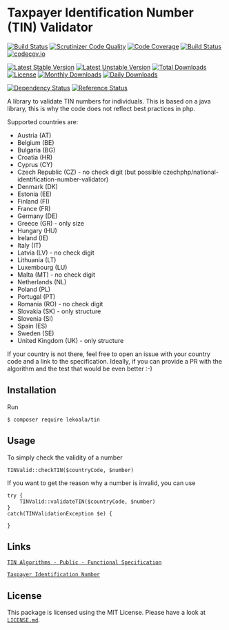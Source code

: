 # Taxpayer Identification Number (TIN) Validator

[![Build Status](https://travis-ci.org/lekoala/tin.svg?branch=master)](https://travis-ci.org/lekoala/tin)
[![Scrutinizer Code Quality](https://scrutinizer-ci.com/g/lekoala/tin/badges/quality-score.png?b=master)](https://scrutinizer-ci.com/g/lekoala/tin/?branch=master)
[![Code Coverage](https://scrutinizer-ci.com/g/lekoala/tin/badges/coverage.png?b=master)](https://scrutinizer-ci.com/g/lekoala/tin/?branch=master)
[![Build Status](https://scrutinizer-ci.com/g/lekoala/tin/badges/build.png?b=master)](https://scrutinizer-ci.com/g/lekoala/tin/build-status/master)
[![codecov.io](https://codecov.io/github/lekoala/tin/coverage.svg?branch=master)](https://codecov.io/github/lekoala/tin?branch=master)

[![Latest Stable Version](https://poser.pugx.org/lekoala/tin/version)](https://packagist.org/packages/lekoala/tin)
[![Latest Unstable Version](https://poser.pugx.org/lekoala/tin/v/unstable)](//packagist.org/packages/lekoala/tin)
[![Total Downloads](https://poser.pugx.org/lekoala/tin/downloads)](https://packagist.org/packages/lekoala/tin)
[![License](https://poser.pugx.org/lekoala/tin/license)](https://packagist.org/packages/lekoala/tin)
[![Monthly Downloads](https://poser.pugx.org/lekoala/tin/d/monthly)](https://packagist.org/packages/lekoala/tin)
[![Daily Downloads](https://poser.pugx.org/lekoala/tin/d/daily)](https://packagist.org/packages/lekoala/tin)

[![Dependency Status](https://www.versioneye.com/php/lekoala:tin/badge.svg)](https://www.versioneye.com/php/lekoala:tin)
[![Reference Status](https://www.versioneye.com/php/lekoala:tin/reference_badge.svg?style=flat)](https://www.versioneye.com/php/lekoala:tin/references)

A library to validate TIN numbers for individuals. This is based on a java library,
this is why the code does not reflect best practices in php.

Supported countries are:
- Austria (AT)
- Belgium (BE)
- Bulgaria (BG)
- Croatia (HR)
- Cyprus (CY)
- Czech Republic (CZ) - no check digit (but possible czechphp/national-identification-number-validator)
- Denmark (DK)
- Estonia (EE)
- Finland (FI)
- France (FR)
- Germany (DE)
- Greece (GR) - only size
- Hungary (HU)
- Ireland (IE)
- Italy (IT)
- Latvia (LV) - no check digit
- Lithuania	(LT)
- Luxembourg (LU)
- Malta (MT) - no check digit
- Netherlands (NL)
- Poland (PL)
- Portugal (PT)
- Romania (RO) - no check digit
- Slovakia (SK) - only structure
- Slovenia (SI)
- Spain (ES)
- Sweden (SE)
- United Kingdom (UK) - only structure

If your country is not there, feel free to open an issue with your country code and
a link to the specification. Ideally, if you can provide a PR with the algorithm and the
test that would be even better :-)

## Installation

Run

```
$ composer require lekoala/tin
```

## Usage

To simply check the validity of a number

    TINValid::checkTIN($countryCode, $number)

If you want to get the reason why a number is invalid, you can use

    try {
        TINValid::validateTIN($countryCode, $number)
    }
    catch(TINValidationException $e) {
        
    }

## Links

[`TIN Algorithms - Public - Functional Specification`](<https://ec.europa.eu/taxation_customs/tin/specs/FS-TIN Algorithms-Public.docx>)

[`Taxpayer Identification Number`](https://en.wikipedia.org/wiki/Taxpayer_Identification_Number)

## License

This package is licensed using the MIT License.
Please have a look at [`LICENSE.md`](LICENSE.md).
